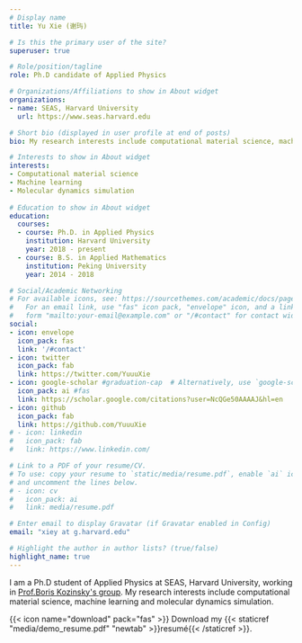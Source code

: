 ```yaml
---
# Display name
title: Yu Xie (谢玙) 

# Is this the primary user of the site?
superuser: true

# Role/position/tagline
role: Ph.D candidate of Applied Physics 

# Organizations/Affiliations to show in About widget
organizations:
- name: SEAS, Harvard University
  url: https://www.seas.harvard.edu

# Short bio (displayed in user profile at end of posts)
bio: My research interests include computational material science, machine learning and molecular dynamics simulation

# Interests to show in About widget
interests:
- Computational material science
- Machine learning
- Molecular dynamics simulation
 
# Education to show in About widget
education:
  courses:
  - course: Ph.D. in Applied Physics 
    institution: Harvard University
    year: 2018 - present
  - course: B.S. in Applied Mathematics 
    institution: Peking University
    year: 2014 - 2018

# Social/Academic Networking
# For available icons, see: https://sourcethemes.com/academic/docs/page-builder/#icons
#   For an email link, use "fas" icon pack, "envelope" icon, and a link in the
#   form "mailto:your-email@example.com" or "/#contact" for contact widget.
social:
- icon: envelope
  icon_pack: fas
  link: '/#contact'
- icon: twitter
  icon_pack: fab
  link: https://twitter.com/YuuuXie
- icon: google-scholar #graduation-cap  # Alternatively, use `google-scholar` icon from `ai` icon pack
  icon_pack: ai #fas
  link: https://scholar.google.com/citations?user=NcQGe50AAAAJ&hl=en 
- icon: github
  icon_pack: fab
  link: https://github.com/YuuuXie
# - icon: linkedin
#   icon_pack: fab
#   link: https://www.linkedin.com/

# Link to a PDF of your resume/CV.
# To use: copy your resume to `static/media/resume.pdf`, enable `ai` icons in `params.toml`, 
# and uncomment the lines below.
# - icon: cv
#   icon_pack: ai
#   link: media/resume.pdf

# Enter email to display Gravatar (if Gravatar enabled in Config)
email: "xiey at g.harvard.edu"

# Highlight the author in author lists? (true/false)
highlight_name: true
---
```


I am a Ph.D student of Applied Physics at SEAS, Harvard University, working in [Prof.Boris Kozinsky's group](https://bkoz.seas.harvard.edu/). My research interests include computational material science, machine learning and molecular dynamics simulation.

{{< icon name="download" pack="fas" >}} Download my {{< staticref "media/demo_resume.pdf" "newtab" >}}resumé{{< /staticref >}}.
